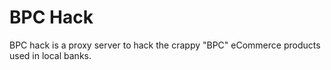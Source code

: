 # BPC Hack

BPC hack is a proxy server to hack the crappy "BPC" eCommerce products used in local banks.
